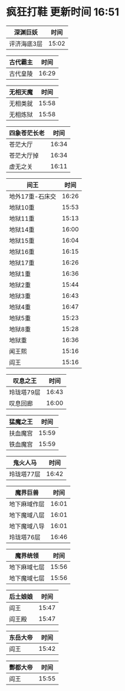 # 疯狂打鞋 更新时间 16:51

| 深渊巨妖   | 时间    |
|--------|-------|
| 评济海底3层 | 15:02 |

| 古代霸主   | 时间    |
|--------|-------|
| 古代皇陵 | 16:29 |

| 无相天魔   | 时间    |
|--------|-------|
| 无相类就 | 15:58 |
| 无相炼狱 | 15:58 |

| 四象苍茫长老   | 时间    |
|--------|-------|
| 苍茫大厅 | 16:34 |
| 苍茫大厅掉 | 16:34 |
| 虚无之关 | 16:11 |

| 间王   | 时间    |
|--------|-------|
| 地外17重-石床交 | 16:26 |
| 地狱10重 | 15:53 |
| 地狱11重 | 15:13 |
| 地狱14重 | 16:00 |
| 地狱15重 | 16:04 |
| 地狱16重 | 16:15 |
| 地狱17重 | 16:26 |
| 地狱1重 | 16:36 |
| 地狱2重 | 15:44 |
| 地狱3重 | 16:43 |
| 地狱4重 | 16:47 |
| 地狱5重 | 15:23 |
| 地狱8重 | 15:28 |
| 地狱重 | 16:36 |
| 闻王熙 | 15:16 |
| 阎王 | 15:16 |

| 叹息之王   | 时间    |
|--------|-------|
| 玲珑塔79层 | 16:43 |
| 叹息回廊 | 16:00 |

| 猛魔之王   | 时间    |
|--------|-------|
| 扶血魔宫 | 15:59 |
| 铁血魔宫 | 15:59 |

| 鬼火人马   | 时间    |
|--------|-------|
| 玲珑塔77层 | 16:42 |

| 魔界巨兽   | 时间    |
|--------|-------|
| 地下麻域作层 | 16:01 |
| 地下魔域八层 | 16:01 |
| 地下魔域八导 | 16:01 |
| 玲珑塔76层 | 16:46 |

| 魔界统领   | 时间    |
|--------|-------|
| 地下麻域七层 | 15:56 |
| 地下魔域七层 | 15:56 |

| 后土娘娘   | 时间    |
|--------|-------|
| 阎王 | 15:47 |
| 阎王殿 | 15:47 |

| 东岳大帝   | 时间    |
|--------|-------|
| 阎王 | 15:42 |

| 酆都大帝   | 时间    |
|--------|-------|
| 阎王 | 15:55 |